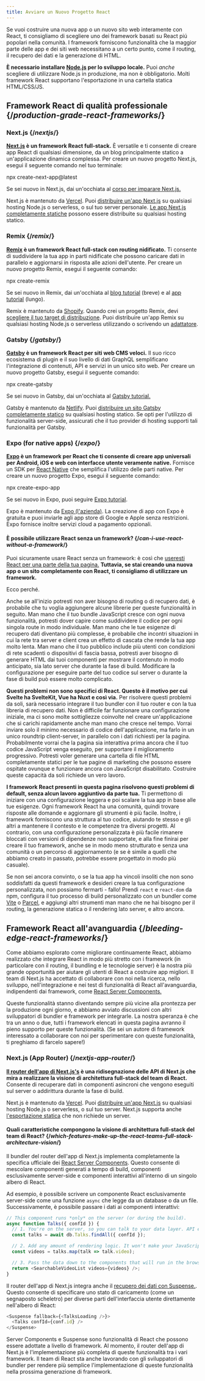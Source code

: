 ```yaml
---
title: Avviare un Nuovo Progetto React
---
```


<Intro>

Se vuoi costruire una nuova app o un nuovo sito web interamente con React, ti consigliamo di scegliere uno dei framework basati su React piú popolari nella comunità. I framework forniscono funzionalità che la maggior parte delle app e dei siti web necessitano a un certo punto, come il routing, il recupero dei dati e la generazione di HTML.

</Intro>

<Note>

**È necessario installare [Node.js](https://nodejs.org/en/) per lo sviluppo locale.** Puoi *anche* scegliere di utilizzare Node.js in produzione, ma non è obbligatorio. Molti framework React supportano l'esportazione in una cartella statica HTML/CSS/JS.

</Note>

## Framework React di qualità professionale {/*production-grade-react-frameworks*/}

### Next.js {/*nextjs*/}

**[Next.js](https://nextjs.org/) è un framework React full-stack.** È versatile e ti consente di creare app React di qualsiasi dimensione, da un blog principalmente statico a un'applicazione dinamica complessa. Per creare un nuovo progetto Next.js, esegui il seguente comando nel tuo terminale:

<TerminalBlock>
npx create-next-app@latest
</TerminalBlock>

Se sei nuovo in Next.js, dai un'occhiata al [corso per imparare Next.js.](https://nextjs.org/learn)

Next.js è mantenuto da [Vercel](https://vercel.com/). Puoi [distribuire un'app Next.js](https://nextjs.org/docs/app/building-your-application/deploying) su qualsiasi hosting Node.js o serverless, o sul tuo server personale. [Le app Next.js completamente statiche](https://nextjs.org/docs/advanced-features/static-html-export) possono essere distribuite su qualsiasi hosting statico.

### Remix {/*remix*/}

**[Remix](https://remix.run/) è un framework React full-stack con routing nidificato.** Ti consente di suddividere la tua app in parti nidificate che possono caricare dati in parallelo e aggiornarsi in risposta alle azioni dell'utente. Per creare un nuovo progetto Remix, esegui il seguente comando:

<TerminalBlock>
npx create-remix
</TerminalBlock>

Se sei nuovo in Remix, dai un'occhiata al [blog tutorial](https://remix.run/docs/en/main/tutorials/blog) (breve) e al [app tutorial](https://remix.run/docs/en/main/tutorials/jokes) (lungo).

Remix è mantenuto da [Shopify](https://www.shopify.com/). Quando crei un progetto Remix, devi [scegliere il tuo target di distribuzione](https://remix.run/docs/en/main/guides/deployment). Puoi distribuire un'app Remix su qualsiasi hosting Node.js o serverless utilizzando o scrivendo un [adattatore](https://remix.run/docs/en/main/other-api/adapter).

### Gatsby {/*gatsby*/}

**[Gatsby](https://www.gatsbyjs.com/) è un framework React per siti web CMS veloci.** Il suo ricco ecosistema di plugin e il suo livello di dati GraphQL semplificano l'integrazione di contenuti, API e servizi in un unico sito web. Per creare un nuovo progetto Gatsby, esegui il seguente comando:

<TerminalBlock>
npx create-gatsby
</TerminalBlock>

Se sei nuovo in Gatsby, dai un'occhiata al [Gatsby tutorial.](https://www.gatsbyjs.com/docs/tutorial/)

Gatsby è mantenuto da [Netlify](https://www.netlify.com/). Puoi [distribuire un sito Gatsby completamente statico](https://www.gatsbyjs.com/docs/how-to/previews-deploys-hosting) su qualsiasi hosting statico. Se opti per l'utilizzo di funzionalità server-side, assicurati che il tuo provider di hosting supporti tali funzionalità per Gatsby.

### Expo (for native apps) {/*expo*/}

**[Expo](https://expo.dev/) è un framework per React che ti consente di creare app universali per Android, iOS e web con interfacce utente veramente native.** Fornisce un SDK per [React Native](https://reactnative.dev/) che semplifica l'utilizzo delle parti native. Per creare un nuovo progetto Expo, esegui il seguente comando:

<TerminalBlock>
npx create-expo-app
</TerminalBlock>

Se sei nuovo in Expo, puoi seguire [Expo tutorial](https://docs.expo.dev/tutorial/introduction/).

Expo è mantenuto da [Expo (l'azienda)](https://expo.dev/about). La creazione di app con Expo è gratuita e puoi inviarle agli app store di Google e Apple senza restrizioni. Expo fornisce inoltre servizi cloud a pagamento opzionali.

<DeepDive>

#### È possibile utilizzare React senza un framework? {/*can-i-use-react-without-a-framework*/}

Puoi sicuramente usare React senza un framework: è così che [useresti React per una parte della tua pagina.](/learn/add-react-to-an-existing-project#using-react-for-a-part-of-your-existing-page) **Tuttavia, se stai creando una nuova app o un sito completamente con React, ti consigliamo di utilizzare un framework.**

Ecco perché.

Anche se all'inizio potresti non aver bisogno di routing o di recupero dati, è probabile che tu voglia aggiungere alcune librerie per queste funzionalità in seguito. Man mano che il tuo bundle JavaScript cresce con ogni nuova funzionalità, potresti dover capire come suddividere il codice per ogni singola route in modo individuale. Man mano che le tue esigenze di recupero dati diventano più complesse, è probabile che incontri situazioni in cui la rete tra server e client crea un effetto di cascata che rende la tua app molto lenta. Man mano che il tuo pubblico include più utenti con condizioni di rete scadenti o dispositivi di fascia bassa, potresti aver bisogno di generare HTML dai tuoi componenti per mostrare il contenuto in modo anticipato, sia lato server che durante la fase di build. Modificare la configurazione per eseguire parte del tuo codice sul server o durante la fase di build può essere molto complicato.

**Questi problemi non sono specifici di React. Questo è il motivo per cui Svelte ha SvelteKit, Vue ha Nuxt e così via.** Per risolvere questi problemi da soli, sarà necessario integrare il tuo bundler con il tuo router e con la tua libreria di recupero dati. Non è difficile far funzionare una configurazione iniziale, ma ci sono molte sottigliezze coinvolte nel creare un'applicazione che si carichi rapidamente anche man mano che cresce nel tempo. Vorrai inviare solo il minimo necessario di codice dell'applicazione, ma farlo in un unico roundtrip client-server, in parallelo con i dati richiesti per la pagina. Probabilmente vorrai che la pagina sia interattiva prima ancora che il tuo codice JavaScript venga eseguito, per supportare il miglioramento progressivo. Potresti voler generare una cartella di file HTML completamente statici per le tue pagine di marketing che possono essere ospitate ovunque e funzionare ancora con JavaScript disabilitato. Costruire queste capacità da soli richiede un vero lavoro.

**I framework React presenti in questa pagina risolvono questi problemi di default, senza alcun lavoro aggiuntivo da parte tua.** Ti permettono di iniziare con una configurazione leggera e poi scalare la tua app in base alle tue esigenze. Ogni framework React ha una comunità, quindi trovare risposte alle domande e aggiornare gli strumenti è più facile. Inoltre, i framework forniscono una struttura al tuo codice, aiutando te stesso e gli altri a mantenere il contesto e le competenze tra diversi progetti. Al contrario, con una configurazione personalizzata è più facile rimanere bloccati con versioni di dipendenze non supportate, e alla fine finirai per creare il tuo framework, anche se in modo meno strutturato e senza una comunità o un percorso di aggiornamento (e se è simile a quelli che abbiamo creato in passato, potrebbe essere progettato in modo più casuale).

Se non sei ancora convinto, o se la tua app ha vincoli insoliti che non sono soddisfatti da questi framework e desideri creare la tua configurazione personalizzata, non possiamo fermarti - fallo!  Prendi `react` e `react-dom` da npm, configura il tuo processo di build personalizzato con un bundler come [Vite](https://vitejs.dev/) o [Parcel](https://parceljs.org/), e aggiungi altri strumenti man mano che ne hai bisogno per il routing, la generazione statica o il rendering lato server, e altro ancora.
</DeepDive>

## Framework React all'avanguardia {/*bleeding-edge-react-frameworks*/}

Come abbiamo esplorato come migliorare continuamente React, abbiamo realizzato che integrare React in modo più stretto con i framework (in particolare con il routing, il bundling e le tecnologie server) è la nostra più grande opportunità per aiutare gli utenti di React a costruire app migliori. Il team di Next.js ha accettato di collaborare con noi nella ricerca, nello sviluppo, nell'integrazione e nei test di funzionalità di React all'avanguardia, indipendenti dai framework, come [React Server Components.](/blog/2023/03/22/react-labs-what-we-have-been-working-on-march-2023#react-server-components)

Queste funzionalità stanno diventando sempre più vicine alla prontezza per la produzione ogni giorno, e abbiamo avviato discussioni con altri sviluppatori di bundler e framework per integrarle. La nostra speranza è che tra un anno o due, tutti i framework elencati in questa pagina avranno il pieno supporto per queste funzionalità. (Se sei un autore di framework interessato a collaborare con noi per sperimentare con queste funzionalità, ti preghiamo di farcelo sapere!)

### Next.js (App Router) {/*nextjs-app-router*/}

**[Il router dell'app di Next.js's](https://beta.nextjs.org/docs/getting-started) è una ridisegnazione delle API di Next.js che mira a realizzare la visione di architettura full-stack del team di React.** Consente di recuperare dati in componenti asincroni che vengono eseguiti sul server o addirittura durante la fase di build.

Next.js è mantenuto da [Vercel](https://vercel.com/). Puoi [distribuire un'app  Next.js](https://nextjs.org/docs/deployment) su qualsiasi hosting Node.js o serverless, o sul tuo server. Next.js supporta anche [l'esportazione statica](https://beta.nextjs.org/docs/configuring/static-export) che non richiede un server.

<DeepDive>

#### Quali caratteristiche compongono la visione di architettura full-stack del team di React? {/*which-features-make-up-the-react-teams-full-stack-architecture-vision*/}

Il bundler del router dell'app di Next.js implementa completamente la specifica ufficiale dei [React Server Components](https://github.com/reactjs/rfcs/blob/main/text/0188-server-components.md). Questo consente di mescolare componenti generati a tempo di build, componenti esclusivamente server-side e componenti interattivi all'interno di un singolo albero di React.

Ad esempio, è possibile scrivere un componente React esclusivamente server-side come una funzione `async` che legge da un database o da un file. Successivamente, è possibile passare i dati ai componenti interattivi:

```js
// This component runs *only* on the server (or during the build).
async function Talks({ confId }) {
  // 1. You're on the server, so you can talk to your data layer. API endpoint not required.
  const talks = await db.Talks.findAll({ confId });

  // 2. Add any amount of rendering logic. It won't make your JavaScript bundle larger.
  const videos = talks.map(talk => talk.video);

  // 3. Pass the data down to the components that will run in the browser.
  return <SearchableVideoList videos={videos} />;
}
```

Il router dell'app di Next.js integra anche il [recupero dei dati con Suspense.](/blog/2022/03/29/react-v18#suspense-in-data-frameworks). Questo consente di specificare uno stato di caricamento (come un segnaposto scheletro) per diverse parti dell'interfaccia utente direttamente nell'albero di React:

```js
<Suspense fallback={<TalksLoading />}>
  <Talks confId={conf.id} />
</Suspense>
```

Server Components e Suspense sono funzionalità di React che possono essere adottate a livello di framework. Al momento, il router dell'app di Next.js è l'implementazione più completa di queste funzionalità tra i vari framework. Il team di React sta anche lavorando con gli sviluppatori di bundler per rendere più semplice l'implementazione di queste funzionalità nella prossima generazione di framework.

</DeepDive>
